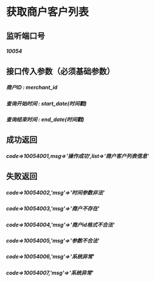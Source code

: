 # 获取商户客户列表
## 监听端口号
##### *10054*
## 接口传入参数（必须基础参数）
##### **商户ID** : *merchant_id*
##### **查询开始时间** : *start_date(时间戳)* 
##### **查询结束时间** : *end_date(时间戳)* 

 
## 成功返回
##### **code=>10054001,msg=>'操作成功',list=>'商户客户列表信息'**

## 失败返回
##### **code=>10054002,'msg'=>'时间参数非法'**
##### **code=>10054003,'msg'=>'商户不存在'**
##### **code=>10054004,'msg'=>'商户id格式不合法'**
##### **code=>10054005,'msg'=>'参数不合法'**
##### **code=>10054006,'msg'=>'系统异常'**
##### **code=>10054007,'msg'=>'系统异常'**
